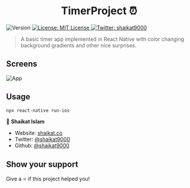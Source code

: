 <h1 align="center">TimerProject ⏰</h1>
<p>
  <img alt="Version" src="https://img.shields.io/badge/version-0.0.1-blue.svg?cacheSeconds=2592000" />
  <a href="#" target="_blank">
    <img alt="License: MIT License" src="https://img.shields.io/badge/License-MIT License-yellow.svg" />
  </a>
  <a href="https://twitter.com/shaikat9000" target="_blank">
    <img alt="Twitter: shaikat9000" src="https://img.shields.io/twitter/follow/shaikat9000.svg?style=social" />
  </a>
</p>

> A basic timer app implemented in React Native with color changing background gradients and other nice surprises.

## Screens
![App](usage.gif?raw=true "App")

## Usage

```sh
npx react-native run-ios
```
👤 **Shaikat Islam**

* Website: [shaikat.co](https://shaikat.co)
* Twitter: [@shaikat9000](https://twitter.com/shaikat9000)
* Github: [@shaikat9000](https://github.com/shaikat9000)

## Show your support

Give a ⭐️ if this project helped you!
